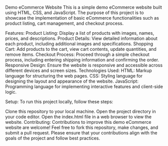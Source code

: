 Demo eCommerce Website
This is a simple demo eCommerce website built using HTML, CSS, and JavaScript. The purpose of this project is to showcase the implementation of basic eCommerce functionalities such as product listing, cart management, and checkout process.

Features:
Product Listing: Display a list of products with images, names, prices, and descriptions.
Product Details: View detailed information about each product, including additional images and specifications.
Shopping Cart: Add products to the cart, view cart contents, update quantities, and remove items.
Checkout Process: Proceed through a simple checkout process, including entering shipping information and confirming the order.
Responsive Design: Ensure the website is responsive and accessible across different devices and screen sizes.
Technologies Used:
HTML: Markup language for structuring the web pages.
CSS: Styling language for designing the layout and appearance of the website.
JavaScript: Programming language for implementing interactive features and client-side logic.


Setup:
To run this project locally, follow these steps:

Clone this repository to your local machine.
Open the project directory in your code editor.
Open the index.html file in a web browser to view the website.
Contributing:
Contributions to improve this demo eCommerce website are welcome! Feel free to fork this repository, make changes, and submit a pull request. Please ensure that your contributions align with the goals of the project and follow best practices.
